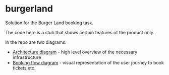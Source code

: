 # burgerland

Solution for the Burger Land booking task.

The code here is a stub that shows certain features of the product only.

In the repo are two diagrams:

- [Architecture diagram](/architecture.png) - high level overview of the necessary infrastructure
- [Booking flow diagram](/booking-flow.png) - visual representation of the user journey to book tickets etc.
